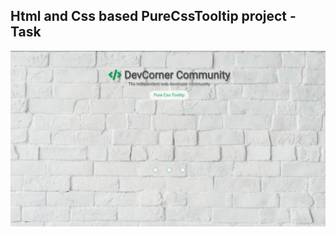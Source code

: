 Html and Css based PureCssTooltip project - Task
---

![PureCssTooltip](https://github.com/r4nd3l/PureCssTooltip/blob/master/img/sample.gif)
